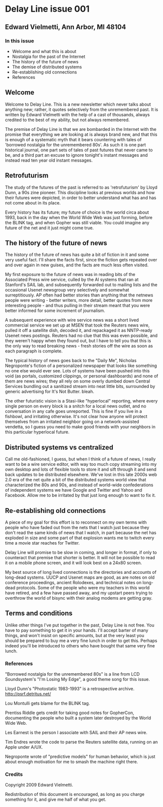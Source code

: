 # Delay Line issue 001

## Edward Vielmetti, Ann Arbor, MI 48104

### In this issue

* Welcome and what this is about
* Nostalgia for the past of the Internet
* The history of the future of news
* The demise of distributed systems
* Re-establishing old connections
* References

## Welcome

Welcome to Delay Line.  This is a new newsletter which never talks
about anything new; rather, it quotes selectively from the unremembered
past.  It is written by Edward Vielmetti with the help of a cast
of thousands, always credited to the best of my ability, but not
always remembered.

The premise of Delay Line is that we are bombarded in the Internet
with the promise that everything we are looking at is always brand
new, and that this is enough of a systematic myth that it bears
countering with tales of 'borrowed nostalgia for the unremembered
80s'.  As such it is one part historical journal, one part sets of
tales of past futures that never came to be, and a third part an
excuse to ignore tonight's instant messages and instead read ten
year old instant messages.

## Retrofuturism

The study of the futures of the past is referred to as 'retrofuturism'
by Lloyd Dunn, a 90s zine pioneer.  This discipline looks at
previous worlds and how their futures were depicted, in order
to better understand what has and has not come about in its place.

Every history has its future; my future of choice is the world
circa about 1993, back in the day when the World Wide Web was just
forming, before the BLINK tag, and when Gopher was still viable.
You could imagine any future of the net and it just might come true.

## The history of the future of news

The history of the future of news has quite a bit of fiction in it
and some very useful fact.  I'll share the facts first, since the
fiction gets repeated over and over again in new guises, and the
facts are much less often visited.

My first exposure to the future of news was in reading bits of the
Associated Press wire service, culled by the AI systems that ran
at Stanford's SAIL lab, and subsequently forwarded out to mailing
lists and the occasional Usenet newsgroup very selectively and
somewhat surreptitiously.  AP often had better stories than anything
that the netnews people were writing - better writers, more detail,
better quotes from more interesting people - and thus pulling in
their stream meant that you were better informed for some increment
of journalism.

A subsequent experience with wire service news was a short lived
commercial service we set up at MSEN that took the Reuters news
wire, pulled it off a satellite dish, decoded it, and repackaged
it as NNTP-ready Usenet news postings.  Reuters had no clue that
this was even possible, and they weren't happy when they found out,
but I have to tell you that this is the only way to read breaking news -
fresh stories off the wire as soon as each paragraph is complete.

The typical history of news goes back to the "Daily Me", Nicholas
Negroponte's fiction of a personalized newspaper that looks like
something no one else would ever see.  Lots of systems have been
pushed into this void (as portals, customized clippings, or personal
dashboards) and none of them are news wires; they all rely on some
overly dumbed down Central Services bundling out a sanitized stream
into neat little bits, surrounded by generic advertising for It's
Not Butter.  bleah.

The other futuristic vision is a Stasi-like "hyperlocal" reporting,
where every single person on every block is a snitch for a local
news outlet, and no conversation in any cafe goes unreported.  This
is fine if you live in a fishbowl, and irritating otherwise.  It's
not clear how anyone will protect themselves from an irritated
neighbor going on a network-assisted vendetta, so I guess you need
to make good friends with your neighbors in this particular hyperlocal
future.

## Distributed systems vs centralized

Call me old-fashioned, I guess, but when I think of a future of news,
I really want to be a wire service editor, with way too much copy
streaming into my own desktop and lots of flexible tools to store
it and sift through it and send back updates to be distributed
elsewhere.  We've lost in this late 2000s web 2.0 era of the net
quite a bit of the distributed systems world view that characterized
the 80s and 90s, and instead of world-wide confederations of independent
systems we have Google and Twitter and Yahoo and Facebook.  Allow
me to be irritated by that just long enough to want to fix it.

## Re-establishing old connections

A piece of my goal for this effort is to reconnect on my own terms
with people who have faded out from the nets that I watch just because
they don't read the same kinds of news that I watch, in part because
the net has exploded in size and some part of that explosion
wants me to twitch every time a movie star reaches for Twitter.

Delay Line will promise to be slow in coming, and longer in format,
if only to counteract that premise that shorter is better.  It will
not be possible to read it on a mobile phone screen, and it will
look best on a 24x80 screen.  

My best source of long lived connections is the directories and
accounts of long-dead systems.  UUCP and Usenet maps are good,
as are notes on old conference proceedings, ancient Rolodexes,
and technical notes on long-dead protocols.   Some of the people who
were my teachers in this world have retired, and a few have passed
away, and my upstart peers trying to overthrow the world of bisync
with their analog modems are getting gray.

## Terms and conditions

Unlike other things I've put together in the past, Delay Line
is not free.   You have to pay something to get it in your
hands.  I'll accept barter of many things, and won't insist
on specific amounts, but at the very least you should be prepared
to buy me a very fine lunch in order to get this.  Perhaps indeed
you'll be introduced to others who have bought that same very
fine lunch.

### References

"Borrowed nostalgia for the unremembered 80s" is a line from
LCD Soundsystem's "I'm Losing My Edge", a good theme song for
this issue.

Lloyd Dunn's "Photostatic 1983-1993" is a retrospective archive.
<http://psrf.detritus.net/>

Lou Montulli gets blame for the BLINK tag.

Prentiss Riddle gets credit for taking good notes for GopherCon,
documenting the people who built a system later destroyed by the
World Wide Web.

Les Earnest is the person I associate with SAIL and their AP
news wire.

Tim Endres wrote the code to parse the Reuters satellite data,
running on an Apple under A/UX.

Negroponte wrote of "predictive models" for human behavior, which
is just about enough motivation for me to smash the machine right there.

### Credits

Copyright 2009 Edward Vielmetti.  

Redistribution of this document is encouraged, as long as you
charge something for it, and give me half of what you get.

